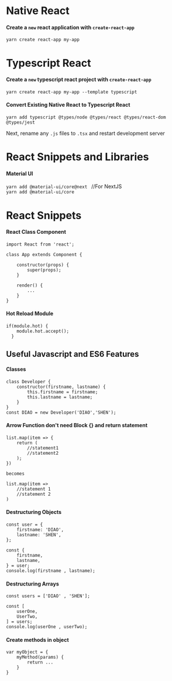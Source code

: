 # Native React 
#### Create a `new` react application with `create-react-app`
`yarn create react-app my-app`


# Typescript React 
#### Create a `new` typescript react project with `create-react-app` 
`yarn create react-app my-app --template typescript `
#### Convert Existing Native React to Typescript React 
```
yarn add typescript @types/node @types/react @types/react-dom @types/jest 
```
Next, rename any `.js` files to `.tsx` and restart development server

# React Snippets and Libraries 
#### Material UI
`yarn add @material-ui/core@next ` //For NextJS  
`yarn add @material-ui/core`




# React Snippets 
#### React Class Component 
```
import React from 'react';

class App extends Component {

    constructor(props) {
        super(props);
    }
    
    render() {
        ...
    }
}
```
#### Hot Reload Module 
```
if(module.hot) {
    module.hot.accept();
  }
```




## Useful Javascript and ES6 Features 
#### Classes 
```
class Developer {
    constructor(firstname, lastname) {
        this.firstname = firstname;
        this.lastname = lastname;
    }
}
const DIAO = new Developer('DIAO','SHEN');
```
#### Arrow Function don't need Block {} and return statement
```
list.map(item => {
    return (
        //statement1
        //statement2
    );
})

becomes 

list.map(item =>
    //statement 1
    //statement 2 
)

```
#### Destructuring Objects  
```
const user = {
    firstname: 'DIAO',
    lastname: 'SHEN',
};
```
```
const {
    firstname,
    lastname,
} = user;
console.log(firstname , lastname);
```
#### Destructuring Arrays
```
const users = ['DIAO' , 'SHEN'];
```
```
const [
    userOne,
    UserTwo,
] = users;
console.log(userOne , userTwo);
```
#### Create methods in object 
```
var myObject = {
    myMethod(params) {
        return ...
    }
}
```